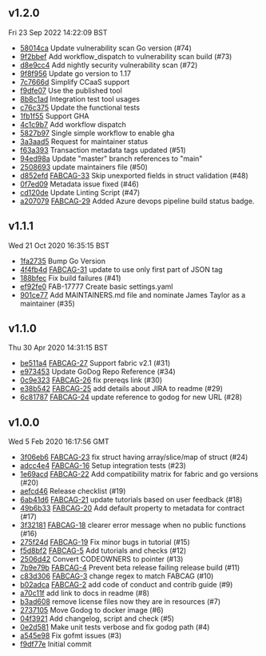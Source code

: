 ## v1.2.0
Fri 23 Sep 2022 14:22:09 BST

* [58014ca](https://github.com/hyperledger/fabric-contract-api-go/commit/58014ca) Update vulnerability scan Go version (#74)
* [9f2bbef](https://github.com/hyperledger/fabric-contract-api-go/commit/9f2bbef) Add workflow_dispatch to vulnerability scan build (#73)
* [d8e9cc4](https://github.com/hyperledger/fabric-contract-api-go/commit/d8e9cc4) Add nightly security vulnerability scan (#72)
* [9f8f956](https://github.com/hyperledger/fabric-contract-api-go/commit/9f8f956) Update go version to 1.17
* [7c7666d](https://github.com/hyperledger/fabric-contract-api-go/commit/7c7666d) Simplify CCaaS support
* [f9dfe07](https://github.com/hyperledger/fabric-contract-api-go/commit/f9dfe07) Use the published tool
* [8b8c1ad](https://github.com/hyperledger/fabric-contract-api-go/commit/8b8c1ad) Integration test tool usages
* [c76c375](https://github.com/hyperledger/fabric-contract-api-go/commit/c76c375) Update the functional tests
* [1fb1f55](https://github.com/hyperledger/fabric-contract-api-go/commit/1fb1f55) Support GHA
* [4c1c9b7](https://github.com/hyperledger/fabric-contract-api-go/commit/4c1c9b7) Add workflow dispatch
* [5827b97](https://github.com/hyperledger/fabric-contract-api-go/commit/5827b97) Single simple workflow to enable gha
* [3a3aad5](https://github.com/hyperledger/fabric-contract-api-go/commit/3a3aad5) Request for maintainer status
* [f63a393](https://github.com/hyperledger/fabric-contract-api-go/commit/f63a393) Transaction metadata tags updated (#51)
* [94ed98a](https://github.com/hyperledger/fabric-contract-api-go/commit/94ed98a) Update "master" branch references to "main"
* [2508693](https://github.com/hyperledger/fabric-contract-api-go/commit/2508693) update maintainers file (#50)
* [d852efd](https://github.com/hyperledger/fabric-contract-api-go/commit/d852efd) [FABCAG-33](https://jira.hyperledger.org/browse/FABCAG-33) Skip unexported fields in struct validation (#48)
* [0f7ed09](https://github.com/hyperledger/fabric-contract-api-go/commit/0f7ed09) Metadata issue fixed (#46)
* [cd120de](https://github.com/hyperledger/fabric-contract-api-go/commit/cd120de) Update Linting Script (#47)
* [a207079](https://github.com/hyperledger/fabric-contract-api-go/commit/a207079) [FABCAG-29](https://jira.hyperledger.org/browse/FABCAG-29) Added Azure devops pipeline build status badge.

## v1.1.1
Wed 21 Oct 2020 16:35:15 BST

* [1fa2735](https://github.com/hyperledger/fabric-contract-api-go/commit/1fa2735) Bump Go Version
* [4f4fb4d](https://github.com/hyperledger/fabric-contract-api-go/commit/4f4fb4d) [FABCAG-31](https://jira.hyperledger.org/browse/FABCAG-31) update to use only first part of JSON tag
* [188bfec](https://github.com/hyperledger/fabric-contract-api-go/commit/188bfec) Fix build failures (#41)
* [ef92fe0](https://github.com/hyperledger/fabric-contract-api-go/commit/ef92fe0) FAB-17777 Create basic settings.yaml
* [901ce77](https://github.com/hyperledger/fabric-contract-api-go/commit/901ce77) Add MAINTAINERS.md file and nominate James Taylor as a maintainer (#35)

## v1.1.0
Thu 30 Apr 2020 14:31:15 BST

* [be511a4](https://github.com/hyperledger/fabric-contract-api-go/commit/be511a4) [FABCAG-27](https://jira.hyperledger.org/browse/FABCAG-27) Support fabric v2.1 (#31)
* [e973453](https://github.com/hyperledger/fabric-contract-api-go/commit/e973453) Update GoDog Repo Reference (#34)
* [0c9e323](https://github.com/hyperledger/fabric-contract-api-go/commit/0c9e323) [FABCAG-26](https://jira.hyperledger.org/browse/FABCAG-26) fix prereqs link (#30)
* [e38b542](https://github.com/hyperledger/fabric-contract-api-go/commit/e38b542) [FABCAG-25](https://jira.hyperledger.org/browse/FABCAG-25) add details about JIRA to readme (#29)
* [6c81787](https://github.com/hyperledger/fabric-contract-api-go/commit/6c81787) [FABCAG-24](https://jira.hyperledger.org/browse/FABCAG-24) update reference to godog for new URL (#28)

## v1.0.0
Wed  5 Feb 2020 16:17:56 GMT

* [3f06eb6](https://github.com/hyperledger/fabric-contract-api-go/commit/3f06eb6) [FABCAG-23](https://jira.hyperledger.org/browse/FABCAG-23) fix struct having array/slice/map of struct (#24)
* [adcc4e4](https://github.com/hyperledger/fabric-contract-api-go/commit/adcc4e4) [FABCAG-16](https://jira.hyperledger.org/browse/FABCAG-16) Setup integration tests (#23)
* [1e69acd](https://github.com/hyperledger/fabric-contract-api-go/commit/1e69acd) [FABCAG-22](https://jira.hyperledger.org/browse/FABCAG-22) Add compatibility matrix for fabric and go versions (#20)
* [aefcd46](https://github.com/hyperledger/fabric-contract-api-go/commit/aefcd46) Release checklist (#19)
* [6ab41d6](https://github.com/hyperledger/fabric-contract-api-go/commit/6ab41d6) [FABCAG-21](https://jira.hyperledger.org/browse/FABCAG-21) update tutorials based on user feedback (#18)
* [49b6b33](https://github.com/hyperledger/fabric-contract-api-go/commit/49b6b33) [FABCAG-20](https://jira.hyperledger.org/browse/FABCAG-20) Add default property to metadata for contract (#17)
* [3f32181](https://github.com/hyperledger/fabric-contract-api-go/commit/3f32181) [FABCAG-18](https://jira.hyperledger.org/browse/FABCAG-18) clearer error message when no public functions (#16)
* [275f24d](https://github.com/hyperledger/fabric-contract-api-go/commit/275f24d) [FABCAG-19](https://jira.hyperledger.org/browse/FABCAG-19) Fix minor bugs in tutorial (#15)
* [f5d8bf2](https://github.com/hyperledger/fabric-contract-api-go/commit/f5d8bf2) [FABCAG-5](https://jira.hyperledger.org/browse/FABCAG-5) Add tutorials and checks (#12)
* [2506d42](https://github.com/hyperledger/fabric-contract-api-go/commit/2506d42) Convert CODEOWNERS to pointer (#13)
* [7b9e79b](https://github.com/hyperledger/fabric-contract-api-go/commit/7b9e79b) [FABCAG-4](https://jira.hyperledger.org/browse/FABCAG-4) Prevent beta release failing release build (#11)
* [c83d306](https://github.com/hyperledger/fabric-contract-api-go/commit/c83d306) [FABCAG-3](https://jira.hyperledger.org/browse/FABCAG-3) change regex to match FABCAG (#10)
* [b02adca](https://github.com/hyperledger/fabric-contract-api-go/commit/b02adca) [FABCAG-2](https://jira.hyperledger.org/browse/FABCAG-2) add code of conduct and contrib guide (#9)
* [a70c11f](https://github.com/hyperledger/fabric-contract-api-go/commit/a70c11f) add link to docs in readme (#8)
* [b3ad608](https://github.com/hyperledger/fabric-contract-api-go/commit/b3ad608) remove license files now they are in resources (#7)
* [2737105](https://github.com/hyperledger/fabric-contract-api-go/commit/2737105) Move Godog to docker image (#6)
* [04f3921](https://github.com/hyperledger/fabric-contract-api-go/commit/04f3921) Add changelog, script and check (#5)
* [0e2d581](https://github.com/hyperledger/fabric-contract-api-go/commit/0e2d581) Make unit tests verbose and fix godog path (#4)
* [a545e98](https://github.com/hyperledger/fabric-contract-api-go/commit/a545e98) Fix gofmt issues (#3)
* [f9df77e](https://github.com/hyperledger/fabric-contract-api-go/commit/f9df77e) Initial commit